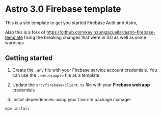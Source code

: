 # Astro 3.0 Firebase template 
This is a site template to get you started Firebase Auth and Astro, 

Also this is a fork of https://github.com/kevinzunigacuellar/astro-firebase-template
fixing the breaking changes that were in 3.0 as well as some warnings

## Getting started

1. Create the `.env` file with your Firebase service account credentials. You can use the `.env.example` file as a template.

2. Update the `src/firebase/client.ts` file with your **Firebase web app** credentials

3. Install dependencies using your favorite package manager

```bash
npm install
```
